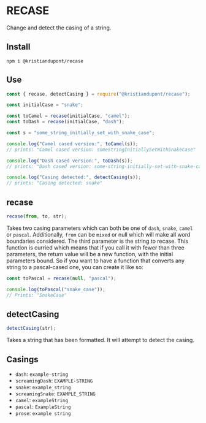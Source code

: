 # RECASE

Change and detect the casing of a string.

## Install

```
npm i @kristiandupont/recase
```

## Use

```javascript
const { recase, detectCasing } = require("@kristiandupont/recase");

const initialCase = "snake";

const toCamel = recase(initialCase, "camel");
const toDash = recase(initialCase, "dash");

const s = "some_string_initially_set_with_snake_case";

console.log("Camel cased version:", toCamel(s));
// prints: "Camel cased version: someStringInitiallySetWithSnakeCase"

console.log("Dash cased version:", toDash(s));
// prints: "Dash cased version: some-string-initially-set-with-snake-case"

console.log("Casing detected:", detectCasing(s));
// prints: "Casing detected: snake"
```

## recase

```javascript
recase(from, to, str);
```

Takes two casing parameters which can both be one of `dash`, `snake`, `camel` or `pascal`. Additionally,
`from` can be `mixed` or null which will make all word boundaries considered.
The third parameter is the string to recase.
This function is curried which means that if you call it with fewer than three parameters, the return value
will be a new function, with the initial parameters bound. So if you want to have a function that converts
any string to a pascal-cased one, you can create it like so:

```javascript
const toPascal = recase(null, "pascal");

console.log(toPascal("snake_case"));
// Prints: "SnakeCase"
```

## detectCasing

```javascript
detectCasing(str);
```

Takes a string that has been formatted. It will attempt to detect the casing.

## Casings

- `dash`: `example-string`
- `screamingDash`: `EXAMPLE-STRING`
- `snake`: `example_string`
- `screamingSnake`: `EXAMPLE_STRING`
- `camel`: `exampleString`
- `pascal`: `ExampleString`
- `prose`: `example string`
